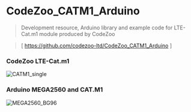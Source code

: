 # CodeZoo_CATM1_Arduino
> Development resource, Arduino library and example code for LTE-Cat.m1 module produced by CodeZoo


> [ https://github.com/codezoo-ltd/CodeZoo_CATM1_Arduino ]

### CodeZoo LTE-Cat.m1
![CATM1_single](https://user-images.githubusercontent.com/22319034/84928458-5eb58d80-b109-11ea-8349-bacfa3e9e747.PNG)

### Arduino MEGA2560 and CAT.M1
![MEGA2560_BG96](https://user-images.githubusercontent.com/22319034/85375442-44e4d200-b571-11ea-951c-48bb70986e93.png)
